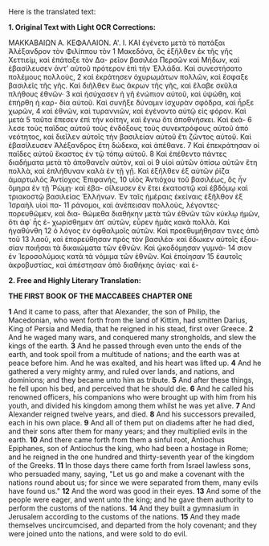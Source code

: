 Here is the translated text:

**1. Original Text with Light OCR Corrections:**

ΜΑΚΚΑΒΑΙΩΝ Α.
ΚΕΦΑΛΑΙΟΝ. Α'. Ι.
ΚΑΙ ἐγένετο μετὰ τὸ πατάξαι Ἀλέξανδρον τὸν Φιλίππου τὸν 1
Μακεδόνα, ὃς ἐξῆλθεν ἐκ τῆς γῆς Χεττιείμ, καὶ ἐπάταξε τὸν Δα-
ρεῖον βασιλέα Περσῶν καὶ Μήδων, καὶ ἐβασίλευσεν ἀντ’ αὐτοῦ
πρότερον ἐπὶ τὴν Ἑλλάδα. Καὶ συνεστήσατο πολέμους πολλοὺς, 2
καὶ ἐκράτησεν ὀχυρωμάτων πολλῶν, καὶ ἔσφαξε βασιλεῖς τῆς γῆς.
Καὶ διῆλθεν ἕως ἄκρων τῆς γῆς, καὶ ἔλαβε σκῦλα πλήθους ἐθνῶν· 3
καὶ ἡσύχασεν ἡ γῆ ἐνώπιον αὐτοῦ, καὶ ὑψώθη, καὶ ἐπήρθη ἡ καρ-
δία αὐτοῦ. Καὶ συνῆξε δύναμιν ἰσχυρὰν σφόδρα, καὶ ἦρξε χωρῶν, 4
καὶ ἐθνῶν, καὶ τυραννιῶν, καὶ ἐγένοντο αὐτῷ εἰς φόρον. Καὶ μετὰ 5
ταῦτα ἔπεσεν ἐπὶ τὴν κοίτην, καὶ ἔγνω ὅτι ἀποθνήσκει. Καὶ ἐκά- 6
λεσε τοὺς παῖδας αὐτοῦ τοὺς ἐνδόξους τοὺς συνεκτρόφους αὐτοῦ
ἀπὸ νεότητος, καὶ διεῖλεν αὐτοῖς τὴν βασιλείαν αὐτοῦ ἔτι ζῶντος
αὐτοῦ. Καὶ ἐβασίλευσεν Ἀλέξανδρος ἔτη δώδεκα, καὶ ἀπέθανε. 7
Καὶ ἐπεκράτησαν οἱ παῖδες αὐτοῦ ἕκαστος ἐν τῷ τόπῳ αὐτοῦ. 8
Καὶ ἐπέθεντο πάντες διαδήματα μετὰ τὸ ἀποθανεῖν αὐτὸν, καὶ οἱ 9
υἱοὶ αὐτῶν ὀπίσω αὐτῶν ἔτη πολλὰ, καὶ ἐπλήθυναν καλὰ ἐν τῇ
γῇ. Καὶ ἐξῆλθεν ἐξ αὐτῶν ῥίζα ἁμαρτωλὸς Ἀντίοχος Ἐπιφανὴς, 10
υἱὸς Ἀντιόχου τοῦ βασιλέως, ὃς ἦν ὅμηρα ἐν τῇ Ῥώμῃ· καὶ ἐβα-
σίλευσεν ἐν ἔτει ἑκατοστῷ καὶ ἑβδόμῳ καὶ τριακοστῷ βασιλείας
Ἑλλήνων. Ἐν ταῖς ἡμέραις ἐκείναις ἐξῆλθον ἐξ Ἰσραὴλ υἱοὶ πα- 11
ράνομοι, καὶ ἀνέπεισαν πολλοὺς, λέγοντες· πορευθῶμεν, καὶ δια-
θώμεθα διαθήκην μετὰ τῶν ἐθνῶν τῶν κύκλῳ ἡμῶν, ὅτι ἀφ᾽ ἧς ἐ-
χωρίσθημεν ἀπ᾽ αὐτῶν, εὗρεν ἡμᾶς κακὰ πολλὰ. Καὶ ἠγαθύνθη 12
ὁ λόγος ἐν ὀφθαλμοῖς αὐτῶν. Καὶ προεθυμήθησαν τινες ἀπὸ τοῦ 13
λαοῦ, καὶ ἐπορεύθησαν πρὸς τὸν βασιλέα· καὶ ἔδωκεν αὐτοῖς ἐξου-
σίαν ποιῆσαι τὰ δικαιώματα τῶν ἐθνῶν. Καὶ ᾠκοδόμησαν γυμνά- 14
σιον ἐν Ἱεροσολύμοις κατὰ τὰ νόμιμα τῶν ἐθνῶν. Καὶ ἐποίησαν 15
ἑαυτοῖς ἀκροβυστίας, καὶ ἀπέστησαν ἀπὸ διαθήκης ἁγίας· καὶ ἐ-

**2. Free and Highly Literary Translation:**

**THE FIRST BOOK OF THE MACCABEES**
**CHAPTER ONE**

**1** And it came to pass, after that Alexander, the son of Philip, the Macedonian, who went forth from the land of Kittim, had smitten Darius, King of Persia and Media, that he reigned in his stead, first over Greece.
**2** And he waged many wars, and conquered many strongholds, and slew the kings of the earth.
**3** And he passed through even unto the ends of the earth, and took spoil from a multitude of nations; and the earth was at peace before him. And he was exalted, and his heart was lifted up.
**4** And he gathered a very mighty army, and ruled over lands, and nations, and dominions; and they became unto him as tribute.
**5** And after these things, he fell upon his bed, and perceived that he should die.
**6** And he called his renowned officers, his companions who were brought up with him from his youth, and divided his kingdom among them whilst he was yet alive.
**7** And Alexander reigned twelve years, and died.
**8** And his successors prevailed, each in his own place.
**9** And all of them put on diadems after he had died, and their sons after them for many years; and they multiplied evils in the earth.
**10** And there came forth from them a sinful root, Antiochus Epiphanes, son of Antiochus the king, who had been a hostage in Rome; and he reigned in the one hundred and thirty-seventh year of the kingdom of the Greeks.
**11** In those days there came forth from Israel lawless sons, who persuaded many, saying, "Let us go and make a covenant with the nations round about us; for since we were separated from them, many evils have found us."
**12** And the word was good in their eyes.
**13** And some of the people were eager, and went unto the king; and he gave them authority to perform the customs of the nations.
**14** And they built a gymnasium in Jerusalem according to the customs of the nations.
**15** And they made themselves uncircumcised, and departed from the holy covenant; and they were joined unto the nations, and were sold to do evil.